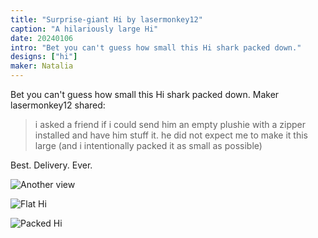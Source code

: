 ```yaml
---
title: "Surprise-giant Hi by lasermonkey12"
caption: "A hilariously large Hi"
date: 20240106
intro: "Bet you can't guess how small this Hi shark packed down."
designs: ["hi"]
maker: Natalia
---
```


Bet you can't guess how small this Hi shark packed down. Maker lasermonkey12 shared:

> i asked a friend if i could send him an empty plushie with a zipper installed and have him stuff it.  he did not expect me to make it this large (and i intentionally packed it as small as possible)

Best. Delivery. Ever.

![Another view](https://imagedelivery.net/ouSuR9yY1bHt-fuAokSA5Q/showcase-surprise-giant-hi-by-lasermonkey12-1/public "Another view")

![Flat Hi](https://imagedelivery.net/ouSuR9yY1bHt-fuAokSA5Q/showcase-surprise-giant-hi-by-lasermonkey12-2/public "Flat Hi")

![Packed Hi](https://imagedelivery.net/ouSuR9yY1bHt-fuAokSA5Q/showcase-surprise-giant-hi-by-lasermonkey12-3/public "Packed Hi")

